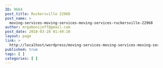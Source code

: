 ```yaml
---
ID: 9664
post_title: Ruckersville 22968
post_name: >
  moving-services-moving-services-moving-services-ruckersville-22968
author: mrgabonijeff@gmail.com
post_date: 2018-03-28 01:49:10
layout: page
link: >
  http://localhost/wordpress/moving-services-moving-services-moving-services-ruckersville-22968/
published: true
tags: [ ]
categories: [ ]
---
```

